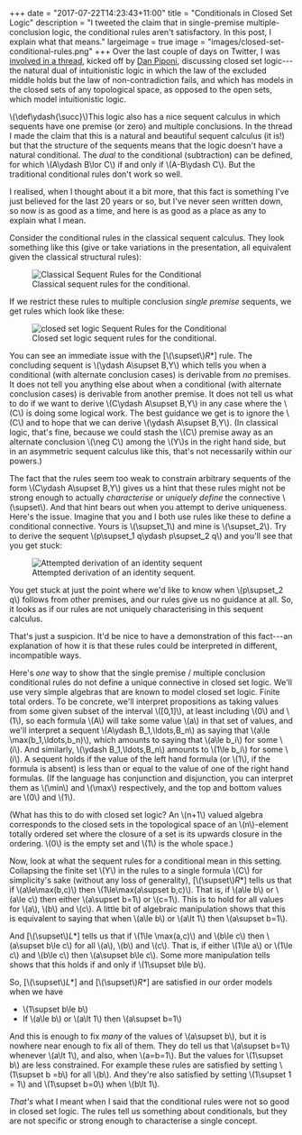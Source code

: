 +++
date = "2017-07-22T14:23:43+11:00"
title = "Conditionals in Closed Set Logic"
description = "I tweeted the claim that in single-premise multiple-conclusion logic, the conditional rules aren't satisfactory. In this post, I explain what that means."
largeimage = true
image = "images/closed-set-conditional-rules.png"
+++
Over the last couple of days on Twitter, I was [involved in a thread](https://twitter.com/sigfpe/status/887754687318966272), kicked off by [Dan Piponi](https://twitter.com/sigfpe), discussing closed set logic---the natural dual of intuitionistic logic in which the law of the excluded middle holds but the law of non-contradiction fails, and which has models in the closed sets of any topological space, as opposed to the open sets, which model intuitionistic logic. 

\\(\def\ydash{\succ}\\)This logic also has a nice sequent calculus in which sequents have one premise (or zero) and multiple conclusions. In the thread I made the claim that this is a natural and beautiful sequent calculus (it is!) but that the structure of the sequents means that the logic doesn't have a natural conditional. The *dual* to the conditional (subtraction) can be defined, for which \\(A\ydash B\lor C\\)  if and only if \\(A-B\ydash C\\). But the traditional conditional rules don't work so well.

I realised, when I thought about it a bit more, that this fact is something I've just believed for the last 20 years or so, but I've never seen written down, so now is as good as a time, and here is as good as a place as any to explain what I mean.

<!--more-->

Consider the conditional rules in the classical sequent calculus. They look something like this (give or take variations in the presentation, all equivalent given the classical structural rules):

<figure>
	<img src="/images/classical-conditional-rules.png" alt="Classical Sequent Rules for the Conditional">
	<figcaption>Classical sequent rules for the conditional.</figcaption>
</figure>

If we restrict these rules to multiple conclusion *single premise* sequents, we get rules which look like these:

<figure>
	<img src="/images/closed-set-conditional-rules.png" alt="closed set logic Sequent Rules for the Conditional">
	<figcaption>Closed set logic sequent rules for the conditional.</figcaption>
</figure>

You can see an immediate issue with the [\\(\supset\\)*R*&ast;] rule. The concluding sequent is \\(\ydash A\supset B,Y\\) which tells you when a conditional (with alternate conclusion cases) is derivable from *no* premises. It does not tell you anything else about when a conditional (with alternate conclusion cases) is derivable from another premise. It does not tell us what to do if we want to derive \\(C\ydash A\supset B,Y\\) in any case where the \\(C\\) is doing some logical work. The best guidance we get is to ignore the \\(C\\) and to hope that we can derive \\(\ydash A\supset B,Y\\). (In classical logic, that's fine, because we could stash the \\(C\\) premise away as an alternate conclusion \\(\neg C\\) among the \\(Y\\)s in the right hand side, but in an asymmetric sequent calculus like this, that's not necessarily within our powers.) 

The fact that the rules seem too weak to constrain arbitrary sequents of the form \\(C\ydash A\supset B,Y\\) gives us a hint that these rules might not be strong enough to actually *characterise* or *uniquely define* the connective \\(\supset\\). And that hint bears out when you attempt to derive uniqueness. Here's the issue. Imagine that you and I both use rules like these to define a conditional connective. Yours is \\(\supset\_1\\) and mine is \\(\supset\_2\\). Try to derive the sequent \\(p\\supset\_1 q\ydash p\\supset\_2 q\\) and you'll see that you get stuck:

<figure>
	<img src="/images/attempted-identity-derivation.png" alt="Attempted derivation of an identity sequent">
	<figcaption>Attempted derivation of an identity sequent.</figcaption>
</figure>

You get stuck at just the point where we'd like to know when \\(p\supset\_2 q\\) follows from other premises, and our rules give us no guidance at all. So, it looks as if our rules are not uniquely characterising in this sequent calculus.

That's just a suspicion. It'd be nice to have a demonstration of this fact---an explanation of how it is that these rules could be interpreted in different, incompatible ways. 

Here's *one* way to show that the single premise / multiple conclusion conditional rules do not define a unique connective in closed set logic. We'll use very simple algebras that are known to model closed set logic. Finite total orders. To be concrete, we'll interpret propositions as taking values from some given subset of the interval \\([0,1]\\), at least including \\(0\\) and \\(1\\), so each formula \\(A\\) will take some value \\(a\\) in that set of values, and we'll interpret a sequent \\(A\ydash B\_1,\ldots,B\_n\\) as saying that \\(a\le \max(b\_1,\ldots,b\_n)\\), which amounts to saying that \\(a\le b\_i\\) for some \\(i\\). And similarly, \\(\ydash B\_1,\ldots,B\_n\\) amounts to \\(1\le b\_i\\) for some \\(i\\). A sequent holds if the value of the left hand formula (or \\(1\\), if the formula is absent) is less than or equal to the value of one of the right hand formulas. (If the language has conjunction and disjunction, you can interpret them as \\(\min\\) and \\(\max\\) respectively, and the top and bottom values are \\(0\\) and \\(1\\).

(What has this to do with closed set logic? An \\(n+1\\) valued algebra corresponds to the closed sets in the topological space of an \\(n\\)-element totally ordered set where the closure of a set is its upwards closure in the ordering. \\(0\\) is the empty set and \\(1\\) is the whole space.)

Now, look at what the sequent rules for a conditional mean in this setting. Collapsing the finite set \\(Y\\) in the rules to a single formula \\(C\\) for simplicity's sake (without any loss of generality), [\\(\supset\\)*R*&ast;]  tells us that if \\(a\le\max(b,c)\\) then \\(1\le\max(a\supset b,c)\\). That is, if \\(a\le b\\) or \\(a\le c\\) then either \\(a\supset b=1\\) or \\(c=1\\). This is to hold for all values for \\(a\\), \\(b\\) and \\(c\\).  A little bit of algebraic manipulation shows that this is equivalent to saying that when \\(a\le b\\) or \\(a\lt 1\\) then \\(a\supset b=1\\).

And [\\(\supset\\)*L*&ast;] tells us that if \\(1\le \max(a,c)\\) and \\(b\le c\\) then \\(a\supset b\le c\\) for all  \\(a\\), \\(b\\) and \\(c\\). That is, if either \\(1\le a\\) or \\(1\le c\\) and \\(b\le c\\) then \\(a\supset b\le c\\). Some more  manipulation tells shows that this holds if and only if \\(1\supset b\le b\\).

So, [\\(\supset\\)*L*&ast;] and [\\(\supset\\)*R*&ast;] are satisfied in our order models when we have 

* \\(1\supset b\le b\\)
* If \\(a\le b\\) or \\(a\lt 1\\) then \\(a\supset b=1\\)

And this is enough to fix *many* of the values of \\(a\supset b\\), but it is nowhere near enough to fix all of them. They do tell us that \\(a\supset b=1\\) whenever \\(a\lt 1\\), and also, when \\(a=b=1\\). But the values for \\(1\supset b\\) are less constrained. For example these rules are satisfied by setting \\(1\supset b =b\\) for all \\(b\\). And they're also satisfied by setting \\(1\supset 1 = 1\\) and \\(1\supset b=0\\) when \\(b\lt 1\\).

*That's* what I meant when I said that the conditional rules were not so good in closed set logic. The rules tell us something about conditionals, but they are not specific or strong enough to characterise a single concept.